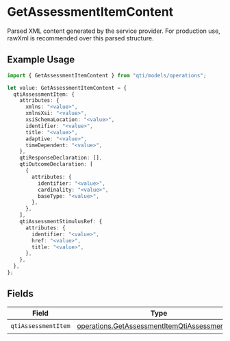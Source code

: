 # GetAssessmentItemContent

Parsed XML content generated by the service provider. For production use, rawXml is recommended over this parsed structure.

## Example Usage

```typescript
import { GetAssessmentItemContent } from "qti/models/operations";

let value: GetAssessmentItemContent = {
  qtiAssessmentItem: {
    attributes: {
      xmlns: "<value>",
      xmlnsXsi: "<value>",
      xsiSchemaLocation: "<value>",
      identifier: "<value>",
      title: "<value>",
      adaptive: "<value>",
      timeDependent: "<value>",
    },
    qtiResponseDeclaration: [],
    qtiOutcomeDeclaration: [
      {
        attributes: {
          identifier: "<value>",
          cardinality: "<value>",
          baseType: "<value>",
        },
      },
    ],
    qtiAssessmentStimulusRef: {
      attributes: {
        identifier: "<value>",
        href: "<value>",
        title: "<value>",
      },
    },
  },
};
```

## Fields

| Field                                                                                                          | Type                                                                                                           | Required                                                                                                       | Description                                                                                                    |
| -------------------------------------------------------------------------------------------------------------- | -------------------------------------------------------------------------------------------------------------- | -------------------------------------------------------------------------------------------------------------- | -------------------------------------------------------------------------------------------------------------- |
| `qtiAssessmentItem`                                                                                            | [operations.GetAssessmentItemQtiAssessmentItem](../../models/operations/getassessmentitemqtiassessmentitem.md) | :heavy_check_mark:                                                                                             | N/A                                                                                                            |